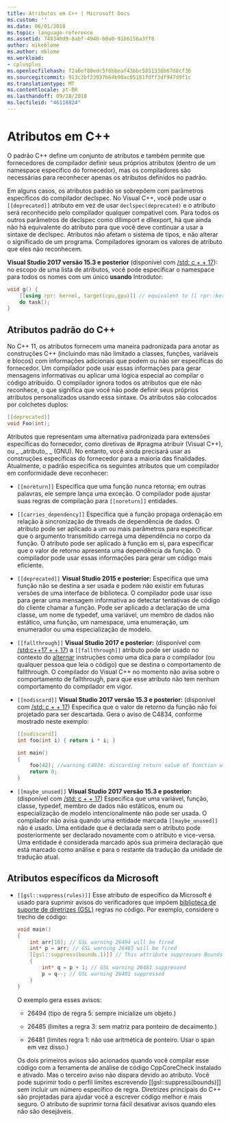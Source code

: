 ```yaml
---
title: Atributos em C++ | Microsoft Docs
ms.custom: ''
ms.date: 06/01/2018
ms.topic: language-reference
ms.assetid: 748340d9-8abf-4940-b0a0-91b6156a3ff8
author: mikeblome
ms.author: mblome
ms.workload:
- cplusplus
ms.openlocfilehash: f2a6ef80edc5f6bbeaf43bbc5851336b67d8cf36
ms.sourcegitcommit: 913c3bf23937b64b90ac05181fdff3df947d9f1c
ms.translationtype: MT
ms.contentlocale: pt-BR
ms.lasthandoff: 09/18/2018
ms.locfileid: "46118824"
---
```

# <a name="attributes-in-c"></a>Atributos em C++

O padrão C++ define um conjunto de atributos e também permite que fornecedores de compilador definir seus próprios atributos (dentro de um namespace específico do fornecedor), mas os compiladores são necessárias para reconhecer apenas os atributos definidos no padrão.

Em alguns casos, os atributos padrão se sobrepõem com parâmetros específicos do compilador declspec. No Visual C++, você pode usar o `[[deprecated]]` atributo em vez de usar `declspec(deprecated)` e o atributo será reconhecido pelo compilador qualquer compatível com. Para todos os outros parâmetros de declspec como dllimport e dllexport, há que ainda não há equivalente do atributo para que você deve continuar a usar a sintaxe de declspec. Atributos não afetam o sistema de tipos, e não alterar o significado de um programa. Compiladores ignoram os valores de atributo que eles não reconhecem.

**Visual Studio 2017 versão 15.3 e posterior** (disponível com [/std: c + + 17](../build/reference/std-specify-language-standard-version.md)): no escopo de uma lista de atributos, você pode especificar o namespace para todos os nomes com um único **usando** Introdutor:

```cpp
void g() {
    [[using rpr: kernel, target(cpu,gpu)]] // equivalent to [[ rpr::kernel, rpr::target(cpu,gpu) ]]
    do task();
}
```

## <a name="c-standard-attributes"></a>Atributos padrão do C++

No C++ 11, os atributos fornecem uma maneira padronizada para anotar as construções C++ (incluindo mas não limitado a classes, funções, variáveis e blocos) com informações adicionais que podem ou não ser específicas do fornecedor. Um compilador pode usar essas informações para gerar mensagens informativas ou aplicar uma lógica especial ao compilar o código atribuído. O compilador ignora todos os atributos que ele não reconhece, o que significa que você não pode definir seus próprios atributos personalizados usando essa sintaxe. Os atributos são colocados por colchetes duplos:

```cpp
[[deprecated]]
void Foo(int);
```

Atributos que representam uma alternativa padronizada para extensões específicas do fornecedor, como diretivas de #pragma atribuir (Visual C++), ou &#95; &#95;atributo&#95; &#95; (GNU). No entanto, você ainda precisará usar as construções específicas do fornecedor para a maioria das finalidades. Atualmente, o padrão especifica os seguintes atributos que um compilador em conformidade deve reconhecer:

- `[[noreturn]]` Especifica que uma função nunca retorna; em outras palavras, ele sempre lança uma exceção. O compilador pode ajustar suas regras de compilação para `[[noreturn]]` entidades.

- `[[carries_dependency]]` Especifica que a função propaga ordenação em relação à sincronização de threads de dependência de dados. O atributo pode ser aplicado a um ou mais parâmetros para especificar que o argumento transmitido carrega uma dependência no corpo da função. O atributo pode ser aplicado à função em si, para especificar que o valor de retorno apresenta uma dependência da função. O compilador pode usar essas informações para gerar um código mais eficiente.

- `[[deprecated]]` **Visual Studio 2015 e posterior:** Especifica que uma função não se destina a ser usada e podem não existir em futuras versões de uma interface de biblioteca. O compilador pode usar isso para gerar uma mensagem informativa ao detectar tentativas de código do cliente chamar a função. Pode ser aplicado a declaração de uma classe, um nome de typedef, uma variável, um membro de dados não estático, uma função, um namespace, uma enumeração, um enumerador ou uma especialização de modelo.

- `[[fallthrough]]` **Visual Studio 2017 e posterior:** (disponível com [/std:c++17 + + 17](../build/reference/std-specify-language-standard-version.md)) a `[[fallthrough]]` atributo pode ser usado no contexto do [alternar](switch-statement-cpp.md) instruções como uma dica para o compilador (ou qualquer pessoa que leia o código) que se destina o comportamento de fallthrough. O compilador do Visual C++ no momento não avisa sobre o comportamento de fallthrough, para que esse atributo não tem nenhum comportamento do compilador em vigor.

- `[[nodiscard]]` **Visual Studio 2017 versão 15.3 e posterior:** (disponível com [/std: c + + 17](../build/reference/std-specify-language-standard-version.md)) Especifica que o valor de retorno da função não foi projetado para ser descartada. Gera o aviso de C4834, conforme mostrado neste exemplo:

   ```cpp
   [[nodiscard]]
   int foo(int i) { return i * i; }

   int main()
   {
       foo(42); //warning C4834: discarding return value of function with 'nodiscard' attribute
       return 0;
   }
   ```

- `[[maybe_unused]]` **Visual Studio 2017 versão 15.3 e posterior:** (disponível com [/std: c + + 17](../build/reference/std-specify-language-standard-version.md)) Especifica que uma variável, função, classe, typedef, membro de dados não estáticos, enum ou especialização de modelo intencionalmente não pode ser usada. O compilador não avisa quando uma entidade marcada `[[maybe_unused]]` não é usado. Uma entidade que é declarada sem o atributo pode posteriormente ser declarado novamente com o atributo e vice-versa. Uma entidade é considerada marcado após sua primeira declaração que está marcado como análise e para o restante da tradução da unidade de tradução atual.

## <a name="microsoft-specific-attributes"></a>Atributos específicos da Microsoft

- `[[gsl::suppress(rules)]]` Esse atributo de específico da Microsoft é usado para suprimir avisos do verificadores que impõem [biblioteca de suporte de diretrizes (GSL)](https://github.com/Microsoft/GSL) regras no código. Por exemplo, considere o trecho de código:

    ```cpp
    void main()
    {
        int arr[10]; // GSL warning 26494 will be fired
        int* p = arr; // GSL warning 26485 will be fired
        [[gsl::suppress(bounds.1)]] // This attribute suppresses Bounds rule #1
        {
            int* q = p + 1; // GSL warning 26481 suppressed
            p = q--; // GSL warning 26481 suppressed
        }
    }
    ```

   O exemplo gera esses avisos:

   - 26494 (tipo de regra 5: sempre inicialize um objeto.)

   - 26485 (limites a regra 3: sem matriz para ponteiro de decaimento.)

   - 26481 (limites regra 1: não use aritmética de ponteiro. Usar o span em vez disso.)

   Os dois primeiros avisos são acionados quando você compilar esse código com a ferramenta de análise de código CppCoreCheck instalado e ativado. Mas o terceiro aviso não dispara devido ao atributo. Você pode suprimir todo o perfil limites escrevendo [[gsl::suppress(bounds)]] sem incluir um número específico de regra. Diretrizes principais do C++ são projetadas para ajudar você a escrever código melhor e mais seguro. O atributo de suprimir torna fácil desativar avisos quando eles não são desejáveis.